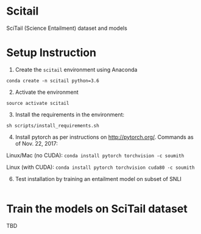 # Scitail
SciTail (Science Entailment) dataset and models

# Setup Instruction

1. Create the `scitail` environment using Anaconda

  ```
  conda create -n scitail python=3.6
  ```

2. Activate the environment

  ```
  source activate scitail
  ```

3. Install the requirements in the environment: 

  ```
  sh scripts/install_requirements.sh
  ```

4. Install pytorch as per instructions on <http://pytorch.org/>. Commands as of Nov. 22, 2017:

  Linux/Mac (no CUDA): `conda install pytorch torchvision -c soumith`

  Linux   (with CUDA): `conda install pytorch torchvision cuda80 -c soumith`


6. Test installation by training an entailment model on subset of SNLI

 ```
 ```


# Train the models on SciTail dataset
TBD

